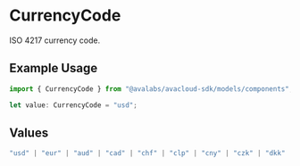 # CurrencyCode

ISO 4217 currency code.

## Example Usage

```typescript
import { CurrencyCode } from "@avalabs/avacloud-sdk/models/components";

let value: CurrencyCode = "usd";
```

## Values

```typescript
"usd" | "eur" | "aud" | "cad" | "chf" | "clp" | "cny" | "czk" | "dkk" | "gbp" | "hkd" | "huf" | "jpy" | "nzd"
```